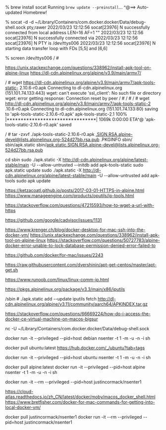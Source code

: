 % brew install socat
Running `brew update --preinstall`...
^@==> Auto-updated Homebrew!

% socat -d -d ~/Library/Containers/com.docker.docker/Data/debug-shell.sock pty,rawer
2022/03/23 12:12:56 socat[23976] N successfully connected from local address LEN=16 AF=1 ""
2022/03/23 12:12:56 socat[23976] N successfully connected via
2022/03/23 12:12:56 socat[23976] N PTY is /dev/ttys006
2022/03/23 12:12:56 socat[23976] N starting data transfer loop with FDs [5,5] and [6,6]

 % screen /dev/ttys006
/ #



https://unix.stackexchange.com/questions/338962/install-apk-tool-on-alpine-linux
https://dl-cdn.alpinelinux.org/alpine/v3.9/main/armv7/

/ # wget https://dl-cdn.alpinelinux.org/alpine/v3.9/main/armv7/apk-tools-static-
2.10.6-r0.apk
Connecting to dl-cdn.alpinelinux.org (151.101.74.133:443)
wget: can't execute 'ssl_client': No such file or directory
wget: error getting response: Connection reset by peer
/ #
/ #
/ # wget http://dl-cdn.alpinelinux.org/alpine/v3.9/main/armv7/apk-tools-static-2
.10.6-r0.apk
Connecting to dl-cdn.alpinelinux.org (151.101.74.133:80)
saving to 'apk-tools-static-2.10.6-r0.apk'
apk-tools-static-2.1 100% |********************************| 1069k  0:00:00 ETA^@
'apk-tools-static-2.10.6-r0.apk' saved


/ # tar -zxvf ./apk-tools-static-2.10.6-r0.apk
.SIGN.RSA.alpine-devel@lists.alpinelinux.org-524d27bb.rsa.pub
.PKGINFO
sbin/
sbin/apk.static
sbin/apk.static.SIGN.RSA.alpine-devel@lists.alpinelinux.org-524d27bb.rsa.pub



cd sbin
sudo ./apk.static -X http://dl-cdn.alpinelinux.org/alpine/latest-stable/main -U --allow-untrusted --initdb add apk-tools-static
sudo apk.static update
sudo ./apk.static -X http://dl-cdn.alpinelinux.org/alpine/latest-stable/main -U --allow-untrusted add apk-tools
sudo apk update



https://ketzacoatl.github.io/posts/2017-03-01-HTTPS-in-alpine.html
https://www.manageengine.com/products/oputils/ip-tools.html

https://stackoverflow.com/questions/47215593/how-to-wget-a-url-with-https


https://github.com/google/cadvisor/issues/1131



https://www.krenger.ch/blog/docker-desktop-for-mac-ssh-into-the-docker-vm/
https://unix.stackexchange.com/questions/338962/install-apk-tool-on-alpine-linux
https://stackoverflow.com/questions/50727783/alpine-docker-error-unable-to-lock-database-permission-denied-error-failed-to


https://github.com/docker/for-mac/issues/2243

https://raw.githubusercontent.com/dvershinin/apt-get-centos/master/apt-get.sh

https://www.runoob.com/linux/linux-comm-ip.html

https://pkgs.alpinelinux.org/package/v3.3/main/x86/iputils


/sbin # ./apk.static add --update iputils
fetch http://dl-cdn.alpinelinux.org/alpine/v3.11/community/aarch64/APKINDEX.tar.gz

https://stackoverflow.com/questions/66669224/how-do-i-access-the-docker-ce-virtual-machine-on-macos-bigsur


nc -U ~/Library/Containers/com.docker.docker/Data/debug-shell.sock

docker run -it --privileged --pid=host debian nsenter -t 1 -m -u -n -i sh


docker pull ubuntu:latest
https://hub.docker.com/_/ubuntu?tab=tags


docker run -it --privileged --pid=host ubuntu nsenter -t 1 -m -u -n -i sh

docker pull alpine:latest
docker run -it --privileged --pid=host alpine nsenter -t 1 -m -u -n -i sh



docker run -it --rm --privileged --pid=host justincormack/nsenter1

https://cloud-atlas.readthedocs.io/zh_CN/latest/docker/moby/macos_docker_shell.html
https://www.bretfisher.com/docker-for-mac-commands-for-getting-into-local-docker-vm/

docker pull justincormack/nsenter1
docker run -it --rm --privileged --pid=host justincormack/nsenter1
